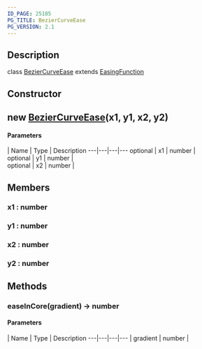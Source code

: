 ```yaml
---
ID_PAGE: 25185
PG_TITLE: BezierCurveEase
PG_VERSION: 2.1
---
```

## Description

class [BezierCurveEase](/classes/2.4/BezierCurveEase) extends [EasingFunction](/classes/2.4/EasingFunction)



## Constructor

## new [BezierCurveEase](/classes/2.4/BezierCurveEase)(x1, y1, x2, y2)



#### Parameters
 | Name | Type | Description
---|---|---|---
optional | x1 | number |    
optional | y1 | number |    
optional | x2 | number |    
## Members

### x1 : number



### y1 : number



### x2 : number



### y2 : number



## Methods

### easeInCore(gradient) &rarr; number



#### Parameters
 | Name | Type | Description
---|---|---|---
 | gradient | number |    

